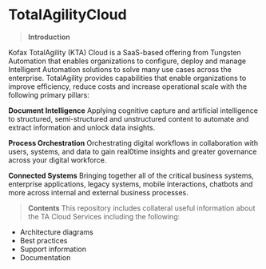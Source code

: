 # TotalAgilityCloud

> **Introduction**

Kofax TotalAgility (KTA) Cloud is a SaaS-based offering from Tungsten Automation that enables organizations to configure, deploy and manage Intelligent Automation solutions to solve many use cases across the enterprise. TotalAgility provides capabilities that enable organizations to improve efficiency, reduce costs and increase operational scale with the following primary pillars:

**Document Intelligence**
Applying cognitive capture and artificial intelligence to structured, semi-structured and unstructured content to automate and extract information and unlock data insights.

**Process Orchestration**
Orchestrating digital workflows in collaboration with users, systems, and data to gain real0time insights and greater governance across your digital workforce.

**Connected Systems**
Bringing together all of the critical business systems, enterprise applications, legacy systems, mobile interactions, chatbots and more across internal and external business processes.


> **Contents**
This repository includes collateral useful information about the TA Cloud Services including the following:
- Architecture diagrams
- Best practices
- Support information
- Documentation
